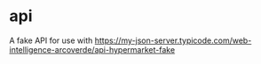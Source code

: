 # api

A fake API for use with https://my-json-server.typicode.com/web-intelligence-arcoverde/api-hypermarket-fake
